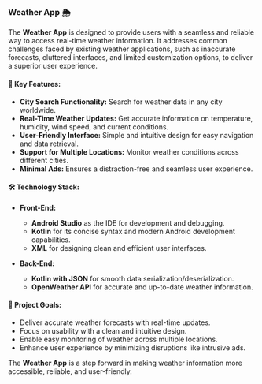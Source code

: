 
### Weather App 🌦️  

The **Weather App** is designed to provide users with a seamless and reliable way to access real-time weather information. It addresses common challenges faced by existing weather applications, such as inaccurate forecasts, cluttered interfaces, and limited customization options, to deliver a superior user experience.

#### 🌟 **Key Features:**  
- **City Search Functionality:** Search for weather data in any city worldwide.  
- **Real-Time Weather Updates:** Get accurate information on temperature, humidity, wind speed, and current conditions.  
- **User-Friendly Interface:** Simple and intuitive design for easy navigation and data retrieval.  
- **Support for Multiple Locations:** Monitor weather conditions across different cities.  
- **Minimal Ads:** Ensures a distraction-free and seamless user experience.  

#### 🛠️ **Technology Stack:**  
- **Front-End:**  
  - **Android Studio** as the IDE for development and debugging.  
  - **Kotlin** for its concise syntax and modern Android development capabilities.  
  - **XML** for designing clean and efficient user interfaces.  

- **Back-End:**  
  - **Kotlin with JSON** for smooth data serialization/deserialization.  
  - **OpenWeather API** for accurate and up-to-date weather information.  

#### 🎯 **Project Goals:**  
- Deliver accurate weather forecasts with real-time updates.  
- Focus on usability with a clean and intuitive design.  
- Enable easy monitoring of weather across multiple locations.  
- Enhance user experience by minimizing disruptions like intrusive ads.  

The **Weather App** is a step forward in making weather information more accessible, reliable, and user-friendly.  

